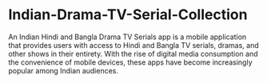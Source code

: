 # Indian-Drama-TV-Serial-Collection
An Indian Hindi and Bangla Drama TV Serials app is a mobile application that provides users with access to Hindi and Bangla TV serials, dramas, and other shows in their entirety. With the rise of digital media consumption and the convenience of mobile devices, these apps have become increasingly popular among Indian audiences.
